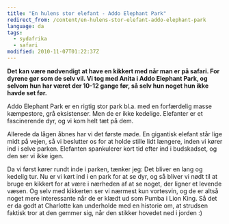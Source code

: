 ```yaml
---
title: "En hulens stor elefant - Addo Elephant Park"
redirect_from: /content/en-hulens-stor-elefant-addo-elephant-park
language: da
tags:
  - sydafrika
  - safari
modified: 2010-11-07T01:22:37Z
---
```


**Det kan være nødvendigt at have en kikkert med når man er på safari. For dyrene gør som de selv vil. Vi tog med Anita i Addo Elephant Park, og selvom hun har været der 10-12 gange før, så selv hun noget hun ikke havde set før.**

Addo Elephant Park er en rigtig stor park bl.a. med en forfærdelig masse kæmpestore, grå eksistenser. Men de er ikke kedelige. Elefanter er et fascinerende dyr, og vi kom helt tæt på dem.

Allerede da lågen åbnes har vi det første møde. En gigantisk elefant står lige midt på vejen, så vi beslutter os for at holde stille lidt længere, inden vi kører ind i selve parken. Elefanten spankulerer kort tid efter ind i budskadset, og den ser vi ikke igen.

Da vi først kører rundt inde i parken, tænker jeg: Det bliver en lang og kedelig tur. Nu er vi kørt ind i en park for at se dyr, og så bliver vi nødt til at bruge en kikkert for at være i nærheden af at se noget, der ligner et levende væsen. Og selv med kikkerten ser vi nærmest kun vortesvin, og de er altså noget mere interessante når de er klædt ud som Pumba i Lion King. Så det er da godt at Charlotte kan underholde med en historie om, at strudsen faktisk tror at den gemmer sig, når den stikker hovedet ned i jorden :)
